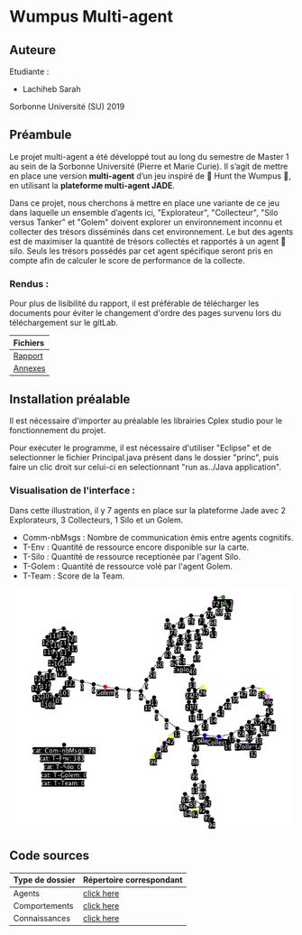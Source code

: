 # Wumpus Multi-agent

## Auteure

Etudiante :

* Lachiheb Sarah

Sorbonne Université (SU) 2019 

## Préambule

Le projet multi-agent a été développé tout au long du semestre de Master 1 au sein de la Sorbonne Université (Pierre et Marie Curie). Il s’agit de mettre en place
une version **multi-agent** d’un jeu inspiré de  Hunt the Wumpus , en utilisant la **plateforme
multi-agent JADE**.

Dans ce projet, nous cherchons à mettre en place une variante de ce jeu dans laquelle un ensemble d’agents ici, "Explorateur", "Collecteur", "Silo versus Tanker" et "Golem" doivent explorer un environnement inconnu et collecter des trésors disséminés dans cet environnement. Le but des agents est de maximiser la quantité de trésors collectés et rapportés à un agent  silo. Seuls les trésors possédés par cet agent spécifique seront pris en compte afin de calculer le score de performance de la collecte.

### Rendus :

Pour plus de lisibilité du rapport, il est préférable de télécharger les documents pour éviter le changement d'ordre des pages survenu lors du téléchargement sur le gitLab.

| Fichiers |
| :-------------  |
| [Rapport](https://gitlab.com/ProjetLachiheb/wumpus_multiagent/blob/master/Rapport/rapport.pdf)|
| [Annexes](https://gitlab.com/ProjetLachiheb/wumpus_multiagent/blob/master/Rapport/Annexe.pdf)|

## Installation préalable 

Il est nécessaire d'importer au préalable les librairies Cplex studio pour le fonctionnement du projet.

Pour exécuter le programme, il est nécessaire d'utiliser "Eclipse" et de selectionner le fichier Principal.java présent dans le dossier "princ", puis faire un clic droit sur celui-ci en selectionnant "run as../Java application".

### Visualisation de l'interface :

Dans cette illustration, il y 7 agents en place sur la plateforme Jade avec 2 Explorateurs, 3 Collecteurs, 1 Silo et un Golem. 

* Comm-nbMsgs : Nombre de communication émis entre agents cognitifs.
* T-Env : Quantité de ressource encore disponible sur la carte.
* T-Silo : Quantité de ressource receptionée par l'agent Silo.
* T-Golem : Quantité de ressource volé par l'agent Golem.
* T-Team : Score de la Team.

![MacDown Screenshot](Rapport/Illustration.png)

## Code sources

| Type de dossier | Répertoire correspondant |
| :-------------  | :------------------------|
| Agents | [click here](https://gitlab.com/ProjetLachiheb/wumpus_multiagent/tree/master/code_DedaleEtuFull2018/src/eu/su/mas/dedaleEtu/mas/agents/yours)|
|Comportements | [click here](https://gitlab.com/ProjetLachiheb/wumpus_multiagent/tree/master/code_DedaleEtuFull2018/src/eu/su/mas/dedaleEtu/mas/behaviours/yours)|
| Connaissances | [click here](https://gitlab.com/ProjetLachiheb/wumpus_multiagent/tree/master/code_DedaleEtuFull2018/src/eu/su/mas/dedaleEtu/mas/knowledge/yours)|
